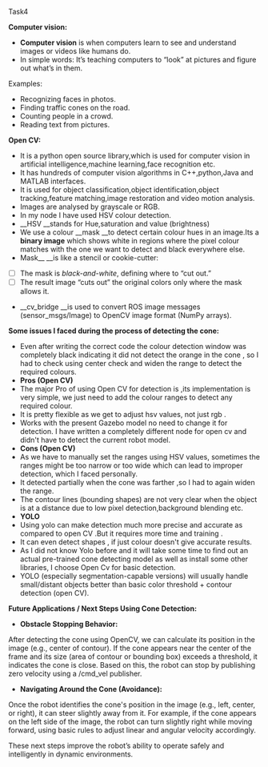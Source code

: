 Task4

__Computer vision:__



* __Computer vision__ is when computers learn to see and understand images or videos like humans do.
* In simple words: It’s teaching computers to “look” at pictures and figure out what’s in them.

      
Examples:

* Recognizing faces in photos.
* Finding traffic cones on the road.
* Counting people in a crowd.
* Reading text from pictures.

__Open CV:__



* It is a python open source library,which is used for computer vision in artificial intelligence,machine learning,face recognition etc.
* It has hundreds of computer vision algorithms in C++,python,Java and MATLAB interfaces.
* It is used for object classification,object identification,object tracking,feature matching,image restoration and video motion analysis.
* Images are analysed by grayscale or RGB.
* In my node I have used HSV colour detection.
* __HSV __stands for Hue,saturation and value (brightness)
* We use a colour __mask __to detect certain colour hues in an image.Its a __binary image__ which shows white in regions where the pixel colour matches with the one we want to detect and black everywhere else.
* Mask__ __is like a stencil or cookie-cutter: 
- [ ] The mask is _black-and-white_, defining where to “cut out.”
- [ ] The result image “cuts out” the original colors only where the mask allows it.
* __cv_bridge __is used to convert ROS image messages (sensor_msgs/Image) to OpenCV image format (NumPy arrays).

__Some issues I faced during the process of detecting the cone:__



* Even after writing the correct code the colour detection window was completely black indicating it did not detect the orange in the cone , so I had to check using center check  and widen the range to detect the required colours.
* __Pros (Open CV)__
* The major Pro of using Open CV for detection is ,its implementation is very simple, we just need to add the colour ranges to detect any required colour.
* It is pretty flexible as we get to adjust hsv values, not just rgb .
* Works with the present Gazebo model no need to change it for detection. I have written a completely different node for open cv and didn't have to detect the current robot model.
* __Cons (Open CV)__
* As we have to manually set the ranges using HSV values, sometimes the ranges might be too narrow or too wide which can lead to improper detection, which I faced personally.
* It detected partially when the cone was farther ,so I had to again widen the range.
* The contour lines (bounding shapes) are not very clear when the object is at a distance due to low pixel detection,background blending etc.
* __YOLO__
* Using yolo can make detection much more precise and accurate as compared to open CV .But it requires more time and training .
* It can even detect shapes , if just colour doesn't give accurate results.
* As I did not know Yolo before and it will take some time to find out an actual pre-trained cone detecting model as well as install some other libraries, I choose Open Cv for basic detection.
* YOLO (especially segmentation-capable versions) will usually handle small/distant objects better than basic color threshold + contour detection (open CV).

__Future Applications / Next Steps Using Cone Detection:__



* __Obstacle Stopping Behavior:__

After detecting the cone using OpenCV, we can calculate its position in the image (e.g., center of contour). If the cone appears near the center of the frame and its size (area of contour or bounding box) exceeds a threshold, it indicates the cone is close. Based on this, the robot can stop by publishing zero velocity using a /cmd_vel publisher.



* __Navigating Around the Cone (Avoidance):__

Once the robot identifies the cone's position in the image (e.g., left, center, or right), it can steer slightly away from it. For example, if the cone appears on the left side of the image, the robot can turn slightly right while moving forward, using basic rules to adjust linear and angular velocity accordingly.

These next steps improve the robot’s ability to operate safely and intelligently in dynamic environments.
